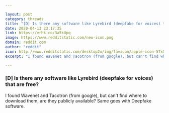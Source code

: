 ```yaml
---

layout: post
category: threads
title: "[D] Is there any software like Lyrebird (deepfake for voices) that are free?"
date: 2020-04-13 23:17:35
link: https://vrhk.co/3a5kUpq
image: https://www.redditstatic.com/new-icon.png
domain: reddit.com
author: "reddit"
icon: http://www.redditstatic.com/desktop2x/img/favicon/apple-icon-57x57.png
excerpt: "I found Wavenet and Tacotron (from google), but can't find where to download them, are they publicly available? Same goes with Deepfake software."

---
```


### [D] Is there any software like Lyrebird (deepfake for voices) that are free?

I found Wavenet and Tacotron (from google), but can't find where to download them, are they publicly available? Same goes with Deepfake software.